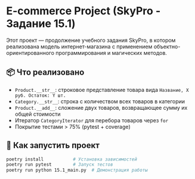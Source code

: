 # E-commerce Project (SkyPro - Задание 15.1)

Этот проект — продолжение учебного задания SkyPro, в котором реализована модель интернет-магазина с применением объектно-ориентированного программирования и магических методов.

## 📦 Что реализовано

- `Product.__str__`: строковое представление товара вида `Название, X руб. Остаток: Y шт.`
- `Category.__str__`: строка с количеством всех товаров в категории
- `Product.__add__`: сложение двух товаров, возвращающее сумму их общей стоимости
- Итератор `CategoryIterator` для перебора товаров через `for`
- Покрытие тестами > 75% (pytest + coverage)

## 🚀 Как запустить проект

```bash
poetry install           # Установка зависимостей
poetry run pytest        # Запуск тестов
poetry run python 15.1_main.py  # Демонстрация работы